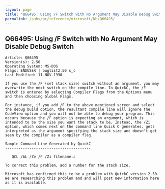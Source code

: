 ```yaml
---
layout: page
title: "Q66495: Using /F Switch with No Argument May Disable Debug Switch"
permalink: /pubs/pc/reference/microsoft/kb/Q66495/
---
```


## Q66495: Using /F Switch with No Argument May Disable Debug Switch

	Article: Q66495
	Version(s): 2.50
	Operating System: MS-DOS
	Flags: ENDUSER | buglist2.50 s_c
	Last Modified: 11-NOV-1990
	
	If you use the /F (set stack size) switch without an argument, you may
	overwrite the next switch on the compile line. In QuickC, the /F
	switch is entered by selecting Compiler Flags from the Options menu
	and then choosing Global Flags.
	
	For instance, if you add /F to the above mentioned screen and select
	the debug build option, the resultant compile line will ignore the
	CodeView option and you will not be able to debug your program. This
	occurs because the /F option is expecting an argument, which is
	intended to be the size you want the stack to be. Instead, the /Zi
	option, which comes next on the command line Quick C generates, gets
	interpreted as the argument specifying the stack size and doesn't get
	seen by the compiler as a compiler flag.
	
	Sample Command Line Generated by QuickC
	---------------------------------------
	
	   QCL /AL /Ze /F /Zi filename.c
	
	To correct this problem, add a number for the stack size.
	
	Microsoft has confirmed this to be a problem with QuickC version 2.50.
	We are researching this problem and and will post new information here
	as it is available.

